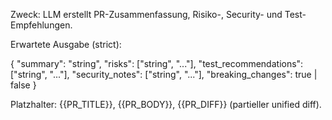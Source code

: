 Zweck: LLM erstellt PR-Zusammenfassung, Risiko-, Security- und Test-Empfehlungen.

Erwartete Ausgabe (strict):

{
  "summary": "string",
  "risks": ["string", "..."],
  "test_recommendations": ["string", "..."],
  "security_notes": ["string", "..."],
  "breaking_changes": true | false
}

Platzhalter: {{PR_TITLE}}, {{PR_BODY}}, {{PR_DIFF}} (partieller unified diff).